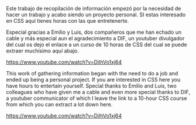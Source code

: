 Este trabajo de recopilación de información empezó por la necesidad de hacer un trabajo y acabo siendo un proyecto personal. 
SI estas interesado en CSS aquí tienes  horas con las que entretenerte.

Especial gracias a Emilio y Luis, dos compañeros que me  han echado un cable y más especial aun el agradecimiento a DIF, un youtuber divulgador del cual os dejo el enlace a un curso de 10 horas de CSS del cual se puede extraer muchísimo aquí abajo.

https://www.youtube.com/watch?v=DilhVo1xj64





This work of gathering information began with the need to do a job and ended up being a personal project. If you are interested in CSS here you have hours to entertain yourself. Special thanks to Emilio and Luis, two colleagues who have given me a cable and even more special thanks to DIF, a youtuber communicator of which I leave the link to a 10-hour CSS course from which you can extract a lot down here.


https://www.youtube.com/watch?v=DilhVo1xj64